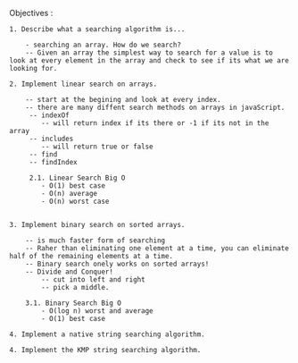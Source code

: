 Objectives :

    1. Describe what a searching algorithm is...
        
        - searching an array. How do we search?
        -- Given an array the simplest way to search for a value is to look at every element in the array and check to see if its what we are looking for. 

    2. Implement linear search on arrays.

        -- start at the begining and look at every index.
        -- there are many diffent search methods on arrays in javaScript.
         -- indexOf
            -- will return index if its there or -1 if its not in the array
         -- includes
            -- will return true or false
         -- find
         -- findIndex
         
         2.1. Linear Search Big O
            - O(1) best case
            - O(n) average
            - O(n) worst case


    3. Implement binary search on sorted arrays.

        -- is much faster form of searching
        -- Raher than eliminating one element at a time, you can eliminate half of the remaining elements at a time.
        -- Binary search onely works on sorted arrays! 
        -- Divide and Conquer!
            -- cut into left and right
            -- pick a middle. 
            
        3.1. Binary Search Big O
            - O(log n) worst and average
            - O(1) best case

    4. Implement a native string searching algorithm.

    4. Implement the KMP string searching algorithm.